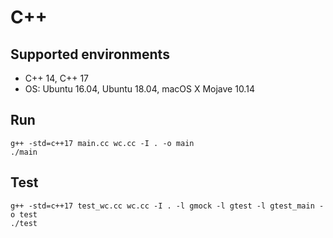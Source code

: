 # C++

## Supported environments
- C++ 14, C++ 17
- OS: Ubuntu 16.04, Ubuntu 18.04, macOS X Mojave 10.14

## Run
```
g++ -std=c++17 main.cc wc.cc -I . -o main
./main
```

## Test
```
g++ -std=c++17 test_wc.cc wc.cc -I . -l gmock -l gtest -l gtest_main -o test
./test
```
